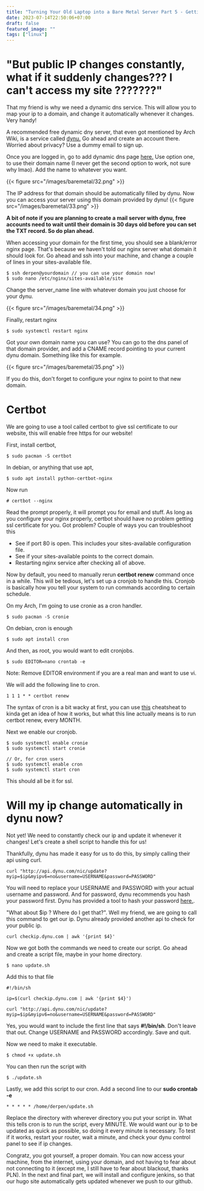 ```yaml
---
title: "Turning Your Old Laptop into a Bare Metal Server Part 5 - Getting a Domain"
date: 2023-07-14T22:50:06+07:00
draft: false
featured_image: ""
tags: ["linux"]
---
```


# "But public IP changes constantly, what if it suddenly changes??? I can't access my site ???????"

That my friend is why we need a dynamic dns service. This will allow you to map your ip to a domain, and change it automatically whenever it changes. Very handy! 

A recommended free dynamic dny server, that even got mentioned by Arch Wiki, is a service called [dynu.](https://www.dynu.com/en-US/) Go ahead and create an account there. Worried about privacy? Use a dummy email to sign up.

Once you are logged in, go to add dynamic dns page [here.](https://www.dynu.com/en-US/ControlPanel/AddDDNS) Use option one, to use their domain name (I never get the second option to work, not sure why lmao). Add the name to whatever you want.

{{< figure src="/images/baremetal/32.png" >}}

The IP address for that domain should be automatically filled by dynu. Now you can access your server using this domain provided by dynu!
{{< figure src="/images/baremetal/33.png" >}}

**A bit of note if you are planning to create a mail server with dynu, free accounts need to wait until their domain is 30 days old before you can set the TXT record. So do plan ahead.**

When accessing your domain for the first time, you should see a blank/error nginx page. That's because we haven't told our nginx server what domain it should look for. Go ahead and ssh into your machine, and change a couple of lines in your sites-available file.
```
$ ssh derpen@yourdomain // you can use your domain now!
$ sudo nano /etc/nginx/sites-available/site
```
Change the server_name line with whatever domain you just choose for your dynu.

{{< figure src="/images/baremetal/34.png" >}}

Finally, restart nginx
```
$ sudo systemctl restart nginx
```
Got your own domain name you can use? You can go to the dns panel of that domain provider, and add a CNAME record pointing to your current dynu domain. Something like this for example.

{{< figure src="/images/baremetal/35.png" >}}

If you do this, don't forget to configure your nginx to point to that new domain.

# Certbot

We are going to use a tool called certbot to give ssl certificate to our website, this will enable free https for our website!

First, install certbot,
```
$ sudo pacman -S certbot
```
In debian, or anything that use apt,
```
$ sudo apt install python-certbot-nginx
```
Now run 
```
# certbot --nginx
```
Read the prompt properly, it will prompt you for email and stuff. As long as you configure your nginx properly, certbot should have no problem getting ssl certificate for you. Got problem? Couple of ways you can troubleshoot this
- See if port 80 is open. This includes your sites-available configuration file.
- See if your sites-available points to the correct domain.
- Restarting nginx service after checking all of above.

Now by default, you need to manually rerun **certbot renew** command once in a while. This will be tedious, let's set up a cronjob to handle this. Cronjob is basically how you tell your system to run commands according to certain schedule.

On my Arch, I'm going to use cronie as a cron handler.
```
$ sudo pacman -S cronie
```
On debian, cron is enough
```
$ sudo apt install cron
```
And then, as root, you would want to edit cronjobs.
```
$ sudo EDITOR=nano crontab -e
```
Note: Remove EDITOR environment if you are a real man and want to use vi.

We will add the following line to cron.
```
1 1 1 * * certbot renew
```
The syntax of cron is a bit wacky at first, you can use [this](https://crontab-generator.org/) cheatsheat to kinda get an idea of how it works, but what this line actually means is to run certbot renew, every MONTH.

Next we enable our cronjob.
```
$ sudo systemctl enable cronie
$ sudo systemctl start cronie

// Or, for cron users
$ sudo systemctl enable cron
$ sudo systemctl start cron
```


This should all be it for ssl.

# Will my ip change automatically in dynu now?

Not yet! We need to constantly check our ip and update it whenever it changes! Let's create a shell script to handle this for us!

 Thankfully, dynu has made it easy for us to do this, by simply calling their api using curl.

```
curl "http://api.dynu.com/nic/update?myip=$ip&myipv6=no&username=USERNAME&password=PASSWORD"
```
You will need to replace your USERNAME and PASSWORD with your actual username and password. And for password, dynu recommends you hash your password first. Dynu has provided a tool to hash your password [here.](https://www.dynu.com/NetworkTools/Hash).

"What about $ip ? Where do I get that?". Well my friend, we are going to call this command to get our ip. Dynu already provided another api to check for your public ip.
```
curl checkip.dynu.com | awk '{print $4}'
```
Now we got both the commands we need to create our script. Go ahead and create a script file, maybe in your home directory.
```
$ nano update.sh
```
Add this to that file
```
#!/bin/sh

ip=$(curl checkip.dynu.com | awk '{print $4}')

curl "http://api.dynu.com/nic/update?myip=$ip&myipv6=no&username=USERNAME&password=PASSWORD"
```

Yes, you would want to include the first line that says **#!/bin/sh**. Don't leave that out. Change USERNAME and PASSWORD accordingly. Save and quit.

Now we need to  make it executable.
```
$ chmod +x update.sh
```
You can then run the script with
```
$ ./update.sh
```
Lastly, we add this script to our cron. Add a second line to our **sudo crontab -e**
```
* * * * * /home/derpen/update.sh
```
Replace the directory with wherever directory you put your script in. What this tells cron is to run the script, every MINUTE. We would want our ip to be updated as quick as possible, so doing it every minute is necessary. To test if it works, restart your router, wait a minute, and check your dynu control panel to see if ip changes.

Congratz, you got yourself, a proper domain. You can now access your machine, from the internet, using your domain, and not having to fear about not connecting to it (except me, I still have to fear about blackout, thanks PLN). In the next and final part, we will install and configure jenkins, so that our hugo site automatically gets updated whenever we push to our github.
